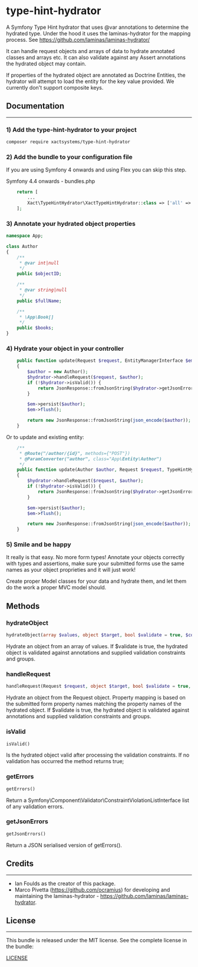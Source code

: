 # type-hint-hydrator
A Symfony Type Hint hydrator that uses @var annotations to determine the hydrated type.
Under the hood it uses the laminas-hydrator for the mapping process. See https://github.com/laminas/laminas-hydrator/

It can handle request objects and arrays of data to hydrate annotated classes and arrays etc. It can also validate against any Assert annotations the hydrated object may contain.

If properties of the hydrated object are annotated as Doctrine Entities, the hydrator will attempt to load the entity for the key value provided. We currently don't support composite keys.

## Documentation
-------------
### 1) Add the type-hint-hydrator to your project

```bash
composer require xactsystems/type-hint-hydrator
```

### 2) Add the bundle to your configuration file
If you are using Symfony 4 onwards and using Flex you can skip this step.

Symfony 4.4 onwards - bundles.php
```php
    return [
        ...
        Xact\TypeHintHydrator\XactTypeHintHydrator::class => ['all' => true],
    ];
```

### 3) Annotate your hydrated object properties
```php
namespace App;

class Author
{
    /**
     * @var int|null
     */
    public $objectID;

    /**
     * @var string|null
     */
    public $fullName;

    /**
     * \App\Book[]
     */
    public $books;
}
```

### 4) Hydrate your object in your controller
```php
    public function update(Request $request, EntityManagerInterface $em, TypeHintHydrator $hydrator): JsonResponse
    {
        $author = new Author();
        $hydrator->handleRequest($request, $author);
        if (!$hydrator->isValid()) {
            return JsonResponse::fromJsonString($hydrator->getJsonErrors(), JsonResponse::HTTP_BAD_REQUEST);
        }

        $em->persist($author);
        $em->flush();

        return new JsonResponse::fromJsonString(json_encode($author));
    }
```

Or to update and existing entity:
```php
    /**
     * @Route("/author/{id}", methods={"POST"})
     * @ParamConverter("author", class="App\Entity\Author")
     */
    public function update(Author $author, Request $request, TypeHintHydrator $hydrator): Response
    {
        $hydrator->handleRequest($request, $author);
        if (!$hydrator->isValid()) {
            return JsonResponse::fromJsonString($hydrator->getJsonErrors(), JsonResponse::HTTP_BAD_REQUEST);
        }

        $em->persist($author);
        $em->flush();

        return new JsonResponse::fromJsonString(json_encode($author));
    }
```

### 5) Smile and be happy
It really is that easy. No more form types! Annotate your objects correctly with types and assertions, make sure your submitted forms use the same names as your object proprieties and it will just work!

Create proper Model classes for your data and hydrate them, and let them do the work a proper MVC model should.

## Methods

### hydrateObject
```php
hydrateObject(array $values, object $target, bool $validate = true, $constraints = null, $groups = null): object
```
Hydrate an object from an array of values. If $validate is true, the hydrated object is validated against annotations and supplied validation constraints and groups.


### handleRequest
```php
handleRequest(Request $request, object $target, bool $validate = true, $constraints = null, $groups = null): object
```
Hydrate an object from the Request object. Property mapping is based on the submitted form property names matching the property names of the hydrated object. If $validate is true, the hydrated object is validated against annotations and supplied validation constraints and groups.


### isValid
```php
isValid()
```
Is the hydrated object valid after processing the validation constraints. If no validation has occurred the method returns true;


### getErrors
```php
getErrors()
```
Return a Symfony\Component\Validator\ConstraintViolationListInterface list of any validation errors.


### getJsonErrors
```php
getJsonErrors()
```
Return a JSON serialised version of getErrors().


## Credits
-------

* Ian Foulds as the creator of this package.
* Marco Pivetta (https://github.com/ocramius) for developing and maintaining the laminas-hydrator - https://github.com/laminas/laminas-hydrator.

## License
-------

This bundle is released under the MIT license. See the complete license in the
bundle:

[LICENSE](https://github.com/xactsystems/type-hint-hydrator/blob/master/LICENSE)

